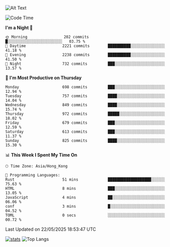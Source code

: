![Alt Text](https://media.tenor.com/3Gehha8RO-sAAAAC/goose-dance.gif)

<!--START_SECTION:waka-->
![Code Time](http://img.shields.io/badge/Code%20Time-458%20hrs%2050%20mins-blue)

**I'm a Night 🦉** 

```text
🌞 Morning                202 commits         █░░░░░░░░░░░░░░░░░░░░░░░░   03.75 % 
🌆 Daytime                2221 commits        ██████████░░░░░░░░░░░░░░░   41.18 % 
🌃 Evening                2238 commits        ██████████░░░░░░░░░░░░░░░   41.50 % 
🌙 Night                  732 commits         ███░░░░░░░░░░░░░░░░░░░░░░   13.57 % 
```
📅 **I'm Most Productive on Thursday** 

```text
Monday                   698 commits         ███░░░░░░░░░░░░░░░░░░░░░░   12.94 % 
Tuesday                  757 commits         ████░░░░░░░░░░░░░░░░░░░░░   14.04 % 
Wednesday                849 commits         ████░░░░░░░░░░░░░░░░░░░░░   15.74 % 
Thursday                 972 commits         █████░░░░░░░░░░░░░░░░░░░░   18.02 % 
Friday                   679 commits         ███░░░░░░░░░░░░░░░░░░░░░░   12.59 % 
Saturday                 613 commits         ███░░░░░░░░░░░░░░░░░░░░░░   11.37 % 
Sunday                   825 commits         ████░░░░░░░░░░░░░░░░░░░░░   15.30 % 
```


📊 **This Week I Spent My Time On** 

```text
🕑︎ Time Zone: Asia/Hong_Kong

💬 Programming Languages: 
Rust                     51 mins             ███████████████████░░░░░░   75.63 % 
HTML                     8 mins              ███░░░░░░░░░░░░░░░░░░░░░░   13.05 % 
JavaScript               4 mins              ██░░░░░░░░░░░░░░░░░░░░░░░   06.06 % 
conf                     3 mins              █░░░░░░░░░░░░░░░░░░░░░░░░   04.52 % 
TOML                     0 secs              ░░░░░░░░░░░░░░░░░░░░░░░░░   00.72 % 
```


 Last Updated on 22/05/2025 18:53:47 UTC
<!--END_SECTION:waka-->
[![stats](https://github-readme-stats-rose-phi.vercel.app/api?username=jxncted&count_private=true)](https://github.com/jxncted/github-readme-stats)
![Top Langs](https://github-readme-stats-rose-phi.vercel.app/api/top-langs/?username=jxncted\&layout=compact&hide=c,assembly,jupyter%20notebook)
